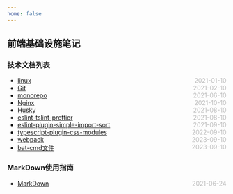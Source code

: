 ```yaml
---
home: false
---
```

## 前端基础设施笔记
### 技术文档列表
* [linux](./linux)  <span style="color:#bbb; float:right">2021-01-10</span>
* [Git](./git)  <span style="color:#bbb; float:right">2021-02-10</span>
* [monorepo](./monorepo)  <span style="color:#bbb; float:right">2021-06-10</span>
* [Nginx](./nginx)  <span style="color:#bbb; float:right">2021-10-10</span>
* [Husky](./husky)  <span style="color:#bbb; float:right">2021-08-10</span>
* [eslint-tslint-prettier](./eslint-tslint-prettier)  <span style="color:#bbb; float:right">2021-08-10</span>
* [eslint-plugin-simple-import-sort](./eslint-plugin-simple-import-sort)  <span style="color:#bbb; float:right">2021-09-10</span>
* [typescript-plugin-css-modules](./typescript-plugin-css-modules)  <span style="color:#bbb; float:right">2022-09-10</span>
* [webpack](./webpack)  <span style="color:#bbb; float:right">2023-09-10</span>
* [bat-cmd文件](./bat-cmd-file)  <span style="color:#bbb; float:right">2023-09-10</span>

### MarkDown使用指南
* [MarkDown](../blog-daily/use-markdown)  <span style="color:#bbb; float:right">2021-06-24</span>

